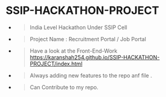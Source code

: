 # SSIP-HACKATHON-PROJECT
- >India Level Hackathon Under SSIP Cell
- >Project Name : Recruitment Portal / Job Portal
- >Have a look at the Front-End-Work<br>https://karanshah254.github.io/SSIP-HACKATHON-PROJECT/index.html
- >Always adding new features to the repo anf file .
- >Can Contribute to my repo.
